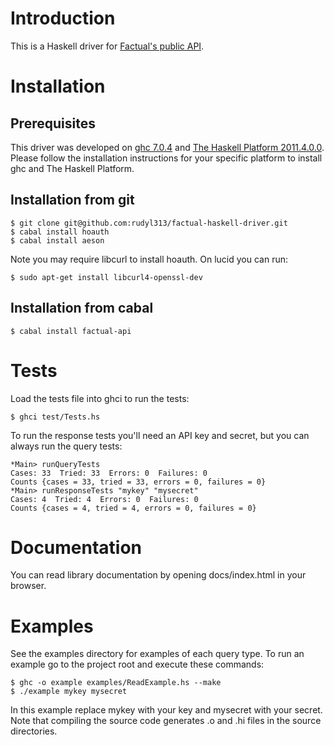 # Introduction

This is a Haskell driver for [Factual's public API](http://developer.factual.com/display/docs/Factual+Developer+APIs+Version+3).

# Installation

## Prerequisites

This driver was developed on [ghc 7.0.4](http://www.haskell.org/ghc/)
and [The Haskell Platform 2011.4.0.0](http://hackage.haskell.org/platform/).
Please follow the installation instructions for your specific
platform to install ghc and The Haskell Platform.

## Installation from git

    $ git clone git@github.com:rudyl313/factual-haskell-driver.git
    $ cabal install hoauth
    $ cabal install aeson

Note you may require libcurl to install hoauth. On lucid you can run:

    $ sudo apt-get install libcurl4-openssl-dev

## Installation from cabal

    $ cabal install factual-api

# Tests

Load the tests file into ghci to run the tests:

    $ ghci test/Tests.hs

To run the response tests you'll need an API key and secret, but you
can always run the query tests:

    *Main> runQueryTests
    Cases: 33  Tried: 33  Errors: 0  Failures: 0
    Counts {cases = 33, tried = 33, errors = 0, failures = 0}
    *Main> runResponseTests "mykey" "mysecret"
    Cases: 4  Tried: 4  Errors: 0  Failures: 0
    Counts {cases = 4, tried = 4, errors = 0, failures = 0}

# Documentation

You can read library documentation by opening docs/index.html in
your browser.

# Examples

See the examples directory for examples of each query type. To
run an example go to the project root and execute these commands:

    $ ghc -o example examples/ReadExample.hs --make
    $ ./example mykey mysecret

In this example replace mykey with your key and mysecret with your
secret. Note that compiling the source code generates .o and .hi
files in the source directories.
